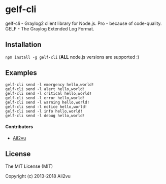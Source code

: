 gelf-cli
=============
gelf-cli - Graylog2 client library for Node.js. Pro - because of code-quality. GELF - The Graylog Extended Log Format.

## Installation
```npm install -g gelf-cli``` (**ALL** node.js versions are supported :)

## Examples
```
gelf-cli send -l emergency hello,world!
gelf-cli send -l alert hello,world!
gelf-cli send -l critical hello,world!
gelf-cli send -l error hello,world!
gelf-cli send -l warning hello,world!
gelf-cli send -l notice hello,world!
gelf-cli send -l info hello,world!
gelf-cli send -l debug hello,world!
```


#### Contributors

- [Ail2vu](https://github.com/lnys)

## License
The MIT License (MIT)

Copyright (c) 2013-2018 Ail2vu
